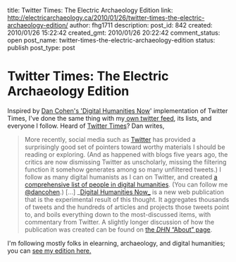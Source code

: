 title: Twitter Times: The Electric Archaeology Edition
link: http://electricarchaeology.ca/2010/01/26/twitter-times-the-electric-archaeology-edition/
author: fhg1711
description: 
post_id: 842
created: 2010/01/26 15:22:42
created_gmt: 2010/01/26 20:22:42
comment_status: open
post_name: twitter-times-the-electric-archaeology-edition
status: publish
post_type: post

# Twitter Times: The Electric Archaeology Edition

Inspired by [Dan Cohen's 'Digital Humanities Now](http://www.dancohen.org/2009/11/18/introducing-digital-humanities-now/)' implementation of Twitter Times, I've done the same thing with my[ own twitter feed](http://twitter.com/electricarchaeo), its lists, and everyone I follow. Heard of [Twitter Times](http://www.twittertim.es)? Dan writes, 

> More recently, social media such as [Twitter](http://twitter.com/) has provided a surprisingly good set of pointers toward worthy materials I should be reading or exploring. (And as happened with blogs five years ago, the critics are now dismissing Twitter as unscholarly, missing the filtering function it somehow generates among so many unfiltered tweets.) I follow as many digital humanists as I can on Twitter, and created [a comprehensive list of people in digital humanities](http://twitter.com/dancohen/digitalhumanities/members). (You can follow me [@dancohen](http://twitter.com/dancohen).) [...] _[Digital Humanities Now_](http://digitalhumanitiesnow.org/) is a new web publication that is the experimental result of this thought. It aggregates thousands of tweets and the hundreds of articles and projects those tweets point to, and boils everything down to the most-discussed items, with commentary from Twitter. A slightly longer discussion of how the publication was created can be found on [the _DHN_ “About” page](http://digitalhumanitiesnow.org/about/).

I'm following mostly folks in elearning, archaeology, and digital humanities; you can [see my edition here.](http://www.twittertim.es/electricarchaeo)